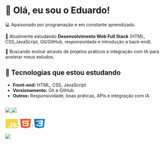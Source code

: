 # 👋 Olá, eu sou o Eduardo!

💻 Apaixonado por programação e em constante aprendizado. 

🎯 Atualmente estudando **Desenvolvimento Web Full Stack** (HTML, CSS,JavaScript, Git/GitHub, responsividade e introdução a back-end).  

🚀 Buscando evoluir através de projetos práticos e integração com IA para acelerar meus estudos.  

## 🚀 Tecnologias que estou estudando
- **Front-end:** HTML, CSS, JavaScript  
- **Versionamento:** Git e GitHub  
- **Outros:** Responsividade, boas práticas, APIs e integração com IA  

##

 <div>
   <a href="https://github.com/Eduardopaula-dev">
   <img height="180em" src="https://github-readme-stats.vercel.app/api?username=Eduardopaula-dev&show_icons=true&theme=tokyonight&include_all_commits=true&count_private=true"/>
   <img height="180em" src="https://github-readme-stats.vercel.app/api/top-langs/?username=Eduardopaula-dev&layout=compact&langs_count=6&theme=tokyonight"/>
</div>
<div style="display: inline_block"><br>
  <img align="center" alt="Js" height="30" width="40" src="https://raw.githubusercontent.com/devicons/devicon/master/icons/javascript/javascript-plain.svg">
  <img align="center" alt="HTML" height="30" width="40" src="https://raw.githubusercontent.com/devicons/devicon/master/icons/html5/html5-original.svg">
  <img align="center" alt="CSS" height="30" width="40" src="https://raw.githubusercontent.com/devicons/devicon/master/icons/css3/css3-original.svg">
</div>
 
<br>
 
<div> 
  <a href="https://www.linkedin.com/in/eduardo-de-paula-oliveira-web-desenvolvedor/ target="_blank"><img src="https://img.shields.io/badge/-LinkedIn-%230077B5?style=for-the-badge&logo=linkedin&logoColor=white" target="_blank"></a>

</div>
